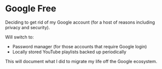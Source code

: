 # Google Free

Deciding to get rid of my Google account (for a host of
reasons including privacy and security).

Will switch to:

- Password manager (for those accounts that require Google login)
- Locally stored YouTube playlists backed up periodically

This will document what I did to migrate my life off the Google ecosystem.
